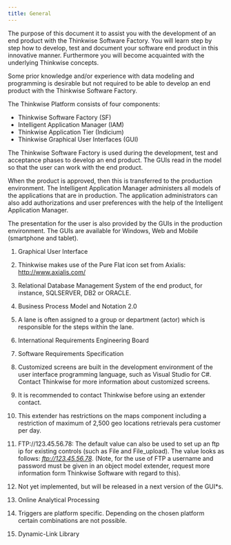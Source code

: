 ```yaml
---
title: General
---
```


The purpose of this document it to assist you with the development of an end product with the Thinkwise Software Factory. You will learn step by step how to develop, test and document your software end product in this innovative manner. Furthermore you will become acquainted with the underlying Thinkwise concepts.

Some prior knowledge and/or experience with data modeling and programming is desirable but not required to be able to develop an end product with the Thinkwise Software Factory.

The Thinkwise Platform consists of four components:

- Thinkwise Software Factory (SF)
- Intelligent Application Manager (IAM)
- Thinkwise Application Tier (Indicium)
- Thinkwise Graphical User Interfaces (GUI)

The Thinkwise Software Factory is used during the development, test and acceptance phases to develop an end product. The GUIs read in the model so that the user can work with the end product.

When the product is approved, then this is transferred to the production environment. The Intelligent Application Manager administers all models of the applications that are in production. The application administrators can also add authorizations and user preferences with the help of the Intelligent Application Manager.

The presentation for the user is also provided by the GUIs in the production environment. The GUIs are available for Windows, Web and Mobile (smartphone and tablet).




1.  Graphical User Interface

2.  Thinkwise makes use of the Pure Flat icon set from Axialis: http://www.axialis.com/

3.  Relational Database Management System of the end product, for instance, SQLSERVER, DB2 or ORACLE.

4.  Business Process Model and Notation 2.0

5.  A lane is often assigned to a group or department (actor) which is responsible for the steps within the lane.

6.  International Requirements Engineering Board

7.  Software Requirements Specification

8.  Customized screens are built in the development environment of the user interface programming language, such as Visual Studio for C\#. Contact Thinkwise for more information about customized screens.

9.  It is recommended to contact Thinkwise before using an extender contact.

10. This extender has restrictions on the maps component including a restriction of maximum of 2,500 geo locations retrievals pera customer per day.

11. FTP://123.45.56.78: The default value can also be used to set up an ftp ip for existing controls (such as File and File\_upload). The value looks as follows: *ftp://123.45.56.78*. (Note, for the use of FTP a username and password must be given in an object model extender, request more information form Thinkwise Software with regard to this).

12. Not yet implemented, but will be released in a next version of the GUI*s.

13. Online Analytical Processing

14. Triggers are platform specific. Depending on the chosen platform certain combinations are not possible.

15. Dynamic-Link Library
